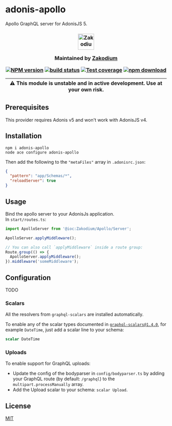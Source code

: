 # adonis-apollo

Apollo GraphQL server for AdonisJS 5.

<h3 align="center">

  <a href="https://www.zakodium.com">
    <img src="https://www.zakodium.com/brand/zakodium-logo-white.svg" width="50" alt="Zakodium logo" />
  </a>

  <p>
    Maintained by <a href="https://www.zakodium.com">Zakodium</a>
  </p>

[![NPM version][npm-image]][npm-url]
[![build status][ci-image]][ci-url]
[![Test coverage][codecov-image]][codecov-url]
[![npm download][download-image]][download-url]

| :warning: This module is unstable and in active development. Use at your own risk. |
| ---------------------------------------------------------------------------------- |

</h3>

## Prerequisites

This provider requires Adonis v5 and won't work with AdonisJS v4.

## Installation

```console
npm i adonis-apollo
node ace configure adonis-apollo
```

Then add the following to the `"metaFiles"` array in `.adonisrc.json`:

```json
{
  "pattern": "app/Schemas/*",
  "reloadServer": true
}
```

## Usage

Bind the apollo server to your AdonisJs application.  
In `start/routes.ts`:

```ts
import ApolloServer from '@ioc:Zakodium/Apollo/Server';

ApolloServer.applyMiddleware();

// You can also call `applyMiddleware` inside a route group:
Route.group(() => {
  ApolloServer.applyMiddleware();
}).middleware('someMiddleware');
```

## Configuration

TODO

### Scalars

All the resolvers from `graphql-scalars` are installed automatically.

To enable any of the scalar types documented in [`graphql-scalars@1.4.0`](https://github.com/Urigo/graphql-scalars/tree/v1.4.0),
for example `DateTime`, just add a scalar line to your schema:

```graphql
scalar DateTime
```

### Uploads

To enable support for GraphQL uploads:

- Update the config of the bodyparser in `config/bodyparser.ts` by adding your GraphQL route (by default: `/graphql`) to the `multipart.processManually` array.
- Add the Upload scalar to your schema: `scalar Upload`.

## License

[MIT](./LICENSE)

[npm-image]: https://img.shields.io/npm/v/adonis-apollo.svg
[npm-url]: https://www.npmjs.com/package/adonis-apollo
[ci-image]: https://github.com/zakodium/adonis-apollo/workflows/Node.js%20CI/badge.svg?branch=main
[ci-url]: https://github.com/zakodium/adonis-apollo/actions?query=workflow%3A%22Node.js+CI%22
[codecov-image]: https://img.shields.io/codecov/c/github/zakodium/adonis-apollo.svg
[codecov-url]: https://codecov.io/gh/zakodium/adonis-apollo
[download-image]: https://img.shields.io/npm/dm/adonis-apollo.svg
[download-url]: https://www.npmjs.com/package/adonis-apollo
